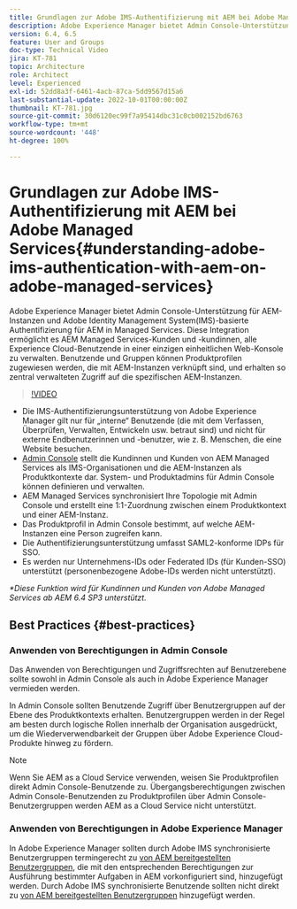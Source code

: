 ```yaml
---
title: Grundlagen zur Adobe IMS-Authentifizierung mit AEM bei Adobe Managed Services
description: Adobe Experience Manager bietet Admin Console-Unterstützung für AEM Instanzen und Adobe IMS (Identity Management System)-basierte Authentifizierung für AEM in Managed Services. Diese Integration ermöglicht es AEM Managed Services-Kunden und -kundinnen, alle Experience Cloud-Benutzende in einer einzigen einheitlichen Web-Konsole zu verwalten. Benutzende und Gruppen können Produktprofilen zugewiesen werden, die mit AEM-Instanzen verknüpft sind, und erhalten so zentral verwalteten Zugriff auf die spezifischen AEM-Instanzen.
version: 6.4, 6.5
feature: User and Groups
doc-type: Technical Video
jira: KT-781
topic: Architecture
role: Architect
level: Experienced
exl-id: 52dd8a3f-6461-4acb-87ca-5dd9567d15a6
last-substantial-update: 2022-10-01T00:00:00Z
thumbnail: KT-781.jpg
source-git-commit: 30d6120ec99f7a95414dbc31c0cb002152bd6763
workflow-type: tm+mt
source-wordcount: '448'
ht-degree: 100%

---
```


# Grundlagen zur Adobe IMS-Authentifizierung mit AEM bei Adobe Managed Services{#understanding-adobe-ims-authentication-with-aem-on-adobe-managed-services}

Adobe Experience Manager bietet Admin Console-Unterstützung für AEM-Instanzen und Adobe Identity Management System(IMS)-basierte Authentifizierung für AEM in Managed Services. Diese Integration ermöglicht es AEM Managed Services-Kunden und -kundinnen, alle Experience Cloud-Benutzende in einer einzigen einheitlichen Web-Konsole zu verwalten. Benutzende und Gruppen können Produktprofilen zugewiesen werden, die mit AEM-Instanzen verknüpft sind, und erhalten so zentral verwalteten Zugriff auf die spezifischen AEM-Instanzen.

>[!VIDEO](https://video.tv.adobe.com/v/26170?quality=12&learn=on)

* Die IMS-Authentifizierungsunterstützung von Adobe Experience Manager gilt nur für „interne“ Benutzende (die mit dem Verfassen, Überprüfen, Verwalten, Entwickeln usw. betraut sind) und nicht für externe Endbenutzerinnen und -benutzer, wie z. B. Menschen, die eine Website besuchen.
* [Admin Console](https://adminconsole.adobe.com/) stellt die Kundinnen und Kunden von AEM Managed Services als IMS-Organisationen und die AEM-Instanzen als Produktkontexte dar. System- und Produktadmins für Admin Console können definieren und verwalten.
* AEM Managed Services synchronisiert Ihre Topologie mit Admin Console und erstellt eine 1:1-Zuordnung zwischen einem Produktkontext und einer AEM-Instanz.
* Das Produktprofil in Admin Console bestimmt, auf welche AEM-Instanzen eine Person zugreifen kann.
* Die Authentifizierungsunterstützung umfasst SAML2-konforme IDPs für SSO.
* Es werden nur Unternehmens-IDs oder Federated IDs (für Kunden-SSO) unterstützt (personenbezogene Adobe-IDs werden nicht unterstützt).

*&#42;Diese Funktion wird für Kundinnen und Kunden von Adobe Managed Services ab AEM 6.4 SP3 unterstützt.*

## Best Practices {#best-practices}

### Anwenden von Berechtigungen in Admin Console

Das Anwenden von Berechtigungen und Zugriffsrechten auf Benutzerebene sollte sowohl in Admin Console als auch in Adobe Experience Manager vermieden werden.

In Admin Console sollten Benutzende Zugriff über Benutzergruppen auf der Ebene des Produktkontexts erhalten. Benutzergruppen werden in der Regel am besten durch logische Rollen innerhalb der Organisation ausgedrückt, um die Wiederverwendbarkeit der Gruppen über Adobe Experience Cloud-Produkte hinweg zu fördern.

>[!NOTE]
>
> Wenn Sie AEM as a Cloud Service verwenden, weisen Sie Produktprofilen direkt Admin Console-Benutzende zu. Übergangsberechtigungen zwischen Admin Console-Benutzenden zu Produktprofilen über Admin Console-Benutzergruppen werden AEM as a Cloud Service nicht unterstützt.

### Anwenden von Berechtigungen in Adobe Experience Manager

In Adobe Experience Manager sollten durch Adobe IMS synchronisierte Benutzergruppen termingerecht zu [von AEM bereitgestellten Benutzergruppen](https://experienceleague.adobe.com/docs/experience-manager-65/administering/security/security.html?lang=de), die mit den entsprechenden Berechtigungen zur Ausführung bestimmter Aufgaben in AEM vorkonfiguriert sind, hinzugefügt werden. Durch Adobe IMS synchronisierte Benutzende sollten nicht direkt zu [von AEM bereitgestellten Benutzergruppen](https://experienceleague.adobe.com/docs/experience-manager-65/administering/security/security.html?lang=de) hinzugefügt werden.
